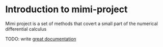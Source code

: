 # Introduction to mimi-project

Mimi project is a set of methods that covert a small part of the numerical differential calculus 

TODO: write [great documentation](http://jacobian.org/writing/what-to-write/)

